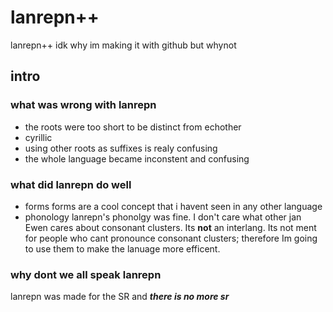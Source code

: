 # lanrepn++

lanrepn++ idk why im making it with github but whynot

## intro 

### what was wrong with lanrepn
- the roots were too short to be distinct from echother
- cyrillic
- using other roots as suffixes is realy confusing
- the whole language became inconstent and confusing

### what did lanrepn do well
- forms
forms are a cool concept that i havent seen in any other language
- phonology
lanrepn's phonolgy was fine. I don't care what other jan Ewen cares about consonant clusters. Its **not** an interlang. Its not ment for people who cant pronounce consonant clusters; therefore Im going to use them to make the lanuage more efficent.

 
### why dont we all speak lanrepn
lanrepn was made for the SR and   ***there is no more sr***

